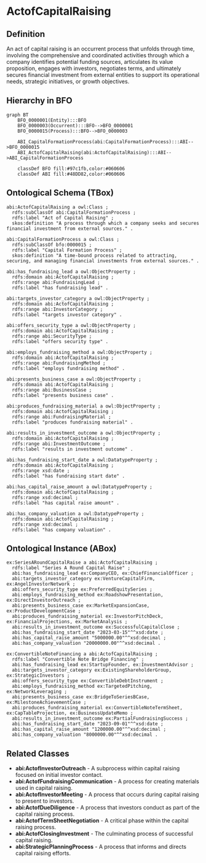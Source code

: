 # ActofCapitalRaising

## Definition
An act of capital raising is an occurrent process that unfolds through time, involving the comprehensive and coordinated activities through which a company identifies potential funding sources, articulates its value proposition, engages with investors, negotiates terms, and ultimately secures financial investment from external entities to support its operational needs, strategic initiatives, or growth objectives.

## Hierarchy in BFO
```mermaid
graph BT
    BFO_0000001(Entity):::BFO
    BFO_0000003(Occurrent):::BFO-->BFO_0000001
    BFO_0000015(Process):::BFO-->BFO_0000003
    
    ABI_CapitalFormationProcess(abi:CapitalFormationProcess):::ABI-->BFO_0000015
    ABI_ActofCapitalRaising(abi:ActofCapitalRaising):::ABI-->ABI_CapitalFormationProcess
    
    classDef BFO fill:#97c1fb,color:#060606
    classDef ABI fill:#48DD82,color:#060606
```

## Ontological Schema (TBox)
```turtle
abi:ActofCapitalRaising a owl:Class ;
  rdfs:subClassOf abi:CapitalFormationProcess ;
  rdfs:label "Act of Capital Raising" ;
  skos:definition "A process through which a company seeks and secures financial investment from external sources." .

abi:CapitalFormationProcess a owl:Class ;
  rdfs:subClassOf bfo:0000015 ;
  rdfs:label "Capital Formation Process" ;
  skos:definition "A time-bound process related to attracting, securing, and managing financial investments from external sources." .

abi:has_fundraising_lead a owl:ObjectProperty ;
  rdfs:domain abi:ActofCapitalRaising ;
  rdfs:range abi:FundraisingLead ;
  rdfs:label "has fundraising lead" .

abi:targets_investor_category a owl:ObjectProperty ;
  rdfs:domain abi:ActofCapitalRaising ;
  rdfs:range abi:InvestorCategory ;
  rdfs:label "targets investor category" .

abi:offers_security_type a owl:ObjectProperty ;
  rdfs:domain abi:ActofCapitalRaising ;
  rdfs:range abi:SecurityType ;
  rdfs:label "offers security type" .

abi:employs_fundraising_method a owl:ObjectProperty ;
  rdfs:domain abi:ActofCapitalRaising ;
  rdfs:range abi:FundraisingMethod ;
  rdfs:label "employs fundraising method" .

abi:presents_business_case a owl:ObjectProperty ;
  rdfs:domain abi:ActofCapitalRaising ;
  rdfs:range abi:BusinessCase ;
  rdfs:label "presents business case" .

abi:produces_fundraising_material a owl:ObjectProperty ;
  rdfs:domain abi:ActofCapitalRaising ;
  rdfs:range abi:FundraisingMaterial ;
  rdfs:label "produces fundraising material" .

abi:results_in_investment_outcome a owl:ObjectProperty ;
  rdfs:domain abi:ActofCapitalRaising ;
  rdfs:range abi:InvestmentOutcome ;
  rdfs:label "results in investment outcome" .

abi:has_fundraising_start_date a owl:DatatypeProperty ;
  rdfs:domain abi:ActofCapitalRaising ;
  rdfs:range xsd:date ;
  rdfs:label "has fundraising start date" .

abi:has_capital_raise_amount a owl:DatatypeProperty ;
  rdfs:domain abi:ActofCapitalRaising ;
  rdfs:range xsd:decimal ;
  rdfs:label "has capital raise amount" .

abi:has_company_valuation a owl:DatatypeProperty ;
  rdfs:domain abi:ActofCapitalRaising ;
  rdfs:range xsd:decimal ;
  rdfs:label "has company valuation" .
```

## Ontological Instance (ABox)
```turtle
ex:SeriesARoundCapitalRaise a abi:ActofCapitalRaising ;
  rdfs:label "Series A Round Capital Raise" ;
  abi:has_fundraising_lead ex:CompanyCEO, ex:ChiefFinancialOfficer ;
  abi:targets_investor_category ex:VentureCapitalFirm, ex:AngelInvestorNetwork ;
  abi:offers_security_type ex:PreferredEquitySeries ;
  abi:employs_fundraising_method ex:RoadshowPresentation, ex:DirectInvestorOutreach ;
  abi:presents_business_case ex:MarketExpansionCase, ex:ProductDevelopmentCase ;
  abi:produces_fundraising_material ex:InvestorPitchDeck, ex:FinancialProjections, ex:MarketAnalysis ;
  abi:results_in_investment_outcome ex:SuccessfulCapitalClose ;
  abi:has_fundraising_start_date "2023-03-15"^^xsd:date ;
  abi:has_capital_raise_amount "5000000.00"^^xsd:decimal ;
  abi:has_company_valuation "20000000.00"^^xsd:decimal .

ex:ConvertibleNoteFinancing a abi:ActofCapitalRaising ;
  rdfs:label "Convertible Note Bridge Financing" ;
  abi:has_fundraising_lead ex:StartupFounder, ex:InvestmentAdvisor ;
  abi:targets_investor_category ex:ExistingShareholderGroup, ex:StrategicInvestors ;
  abi:offers_security_type ex:ConvertibleDebtInstrument ;
  abi:employs_fundraising_method ex:TargetedPitching, ex:NetworkLeveraging ;
  abi:presents_business_case ex:BridgeToSeriesBCase, ex:MilestoneAchievementCase ;
  abi:produces_fundraising_material ex:ConvertibleNoteTermSheet, ex:CapTableProjection, ex:BusinessUpdateMemo ;
  abi:results_in_investment_outcome ex:PartialFundraisingSuccess ;
  abi:has_fundraising_start_date "2023-09-01"^^xsd:date ;
  abi:has_capital_raise_amount "1200000.00"^^xsd:decimal ;
  abi:has_company_valuation "8000000.00"^^xsd:decimal .
```

## Related Classes
- **abi:ActofInvestorOutreach** - A subprocess within capital raising focused on initial investor contact.
- **abi:ActofFundraisingCommunication** - A process for creating materials used in capital raising.
- **abi:ActofInvestorMeeting** - A process that occurs during capital raising to present to investors.
- **abi:ActofDueDiligence** - A process that investors conduct as part of the capital raising process.
- **abi:ActofTermSheetNegotiation** - A critical phase within the capital raising process.
- **abi:ActofClosingInvestment** - The culminating process of successful capital raising.
- **abi:StrategicPlanningProcess** - A process that informs and directs capital raising efforts. 
